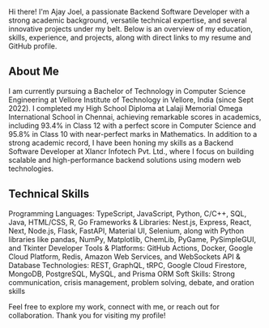 Hi there! I'm Ajay Joel, a passionate Backend Software Developer with a strong academic background, versatile technical expertise, and several innovative projects under my belt. Below is an overview of my education, skills, experience, and projects, along with direct links to my resume and GitHub profile.

## About Me
I am currently pursuing a Bachelor of Technology in Computer Science Engineering at Vellore Institute of Technology in Vellore, India (since Sept 2022). I completed my High School Diploma at Lalaji Memorial Omega International School in Chennai, achieving remarkable scores in academics, including 93.4% in Class 12 with a perfect score in Computer Science and 95.8% in Class 10 with near-perfect marks in Mathematics. In addition to a strong academic record, I have been honing my skills as a Backend Software Developer at Xlancr Infotech Pvt. Ltd., where I focus on building scalable and high-performance backend solutions using modern web technologies.

## Technical Skills
Programming Languages: TypeScript, JavaScript, Python, C/C++, SQL, Java, HTML/CSS, R, Go
Frameworks & Libraries: Nest.js, Express, React, Next, Node.js, Flask, FastAPI, Material UI, Selenium, along with Python libraries like pandas, NumPy, Matplotlib, ChemLib, PyGame, PySimpleGUI, and Tkinter
Developer Tools & Platforms: GitHub Actions, Docker, Google Cloud Platform, Redis, Amazon Web Services, and WebSockets
API & Database Technologies: REST, GraphQL, tRPC, Google Cloud Firestore, MongoDB, PostgreSQL, MySQL, and Prisma ORM
Soft Skills: Strong communication, crisis management, problem solving, debate, and oration skills

Feel free to explore my work, connect with me, or reach out for collaboration. Thank you for visiting my profile!

